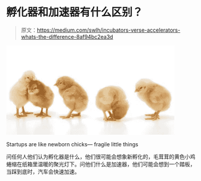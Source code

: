 # 孵化器和加速器有什么区别？

> 原文：<https://medium.com/swlh/incubators-verse-accelerators-whats-the-difference-8af94bc2ea3d>

![](img/f598abb3bab038ddcf437dc322efd0eb.png)

Startups are like newborn chicks— fragile little things

问任何人他们认为孵化器是什么，他们很可能会想象新孵化的，毛茸茸的黄色小鸡蜷缩在纸箱里温暖的聚光灯下。问他们什么是加速器，他们可能会想到一个踏板，当踩到底时，汽车会快速加速。